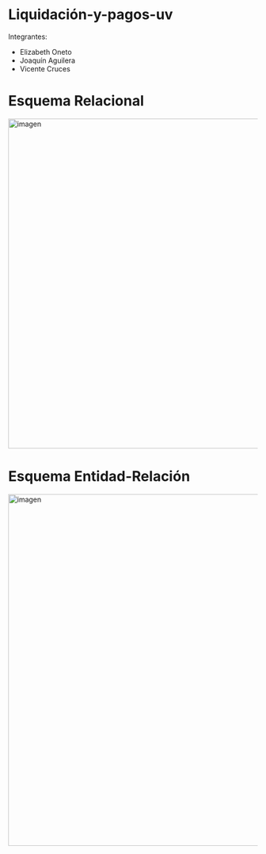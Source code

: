 # Liquidación-y-pagos-uv

Integrantes:

- Elizabeth Oneto
- Joaquín Aguilera
- Vicente Cruces

# Esquema Relacional
  
<img width="1109" height="665" alt="imagen" src="https://github.com/user-attachments/assets/7d1eaa22-4e6b-4ee1-88a4-87edda898566" />

# Esquema Entidad-Relación

<img width="1205" height="709" alt="imagen" src="https://github.com/user-attachments/assets/f3ada273-0626-418d-97f2-a63d9a763976" />
